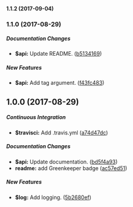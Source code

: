 #### 1.1.2 (2017-09-04)

### 1.1.0 (2017-08-29)

##### Documentation Changes

* **$api:** Update README. ([b5134169](https://github.com/jessie-codes/gelf-file/commit/b5134169d35dde6dfd4d12d89e9d4d5aaa08d7ab))

##### New Features

* **$api:** Add tag argument. ([f43fc483](https://github.com/jessie-codes/gelf-file/commit/f43fc483503b4c4fbc42a2f0b58adc2c018eaade))

## 1.0.0 (2017-08-29)

##### Continuous Integration

* **$travisci:** Add .travis.yml ([a74d47dc](https://github.com/jessie-codes/gelf-file/commit/a74d47dc63824b9be67812ea55a244dbc774aad8))

##### Documentation Changes

* **$api:** Update documentation. ([bd5f4a93](https://github.com/jessie-codes/gelf-file/commit/bd5f4a93d24d20dd1922e4cf64204af4fab36fab))
* **readme:** add Greenkeeper badge ([ac57ed51](https://github.com/jessie-codes/gelf-file/commit/ac57ed516a7ca6c3ae4c523e425837ae07ac64a4))

##### New Features

* **$log:** Add logging. ([5b2680ef](https://github.com/jessie-codes/gelf-file/commit/5b2680efaccb5840fa017405d592a3956b053219))

